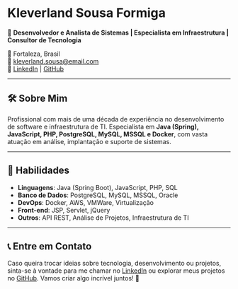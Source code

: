 # Kleverland Sousa Formiga

🎯 **Desenvolvedor e Analista de Sistemas | Especialista em Infraestrutura | Consultor de Tecnologia**

📌 Fortaleza, Brasil  
📧 [kleverland.sousa@email.com](mailto:kleverland@gmail.com)  
🔗 [LinkedIn](https://www.linkedin.com/in/kleverland-sousa-formiga/) | [GitHub](https://github.com/kleverlandformiga)

---

## 🛠️ Sobre Mim

Profissional com mais de uma década de experiência no desenvolvimento de software e infraestrutura de TI. Especialista em **Java (Spring), JavaScript, PHP, PostgreSQL, MySQL, MSSQL e Docker**, com vasta atuação em análise, implantação e suporte de sistemas.

---

## 🚀 Habilidades

- **Linguagens**: Java (Spring Boot), JavaScript, PHP, SQL
- **Banco de Dados**: PostgreSQL, MySQL, MSSQL, Oracle
- **DevOps**: Docker, AWS, VMWare, Virtualização
- **Front-end**: JSP, Servlet, jQuery
- **Outros**: API REST, Análise de Projetos, Infraestrutura de TI

---

## 📞 Entre em Contato

Caso queira trocar ideias sobre tecnologia, desenvolvimento ou projetos, sinta-se à vontade para me chamar no [LinkedIn](https://www.linkedin.com/in/kleverland-sousa-formiga/) ou explorar meus projetos no [GitHub](https://github.com/kleverlandformiga). Vamos criar algo incrível juntos! 🚀
